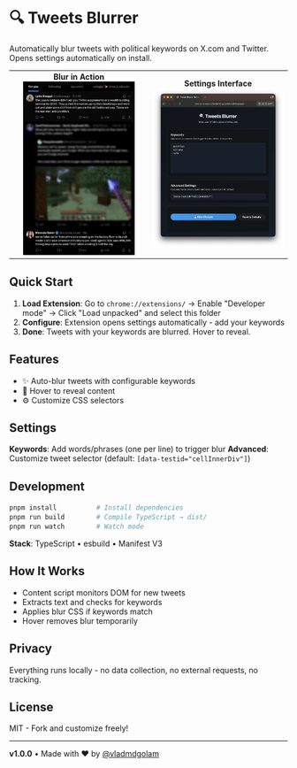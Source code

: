 # 🔍 Tweets Blurrer

Automatically blur tweets with political keywords on X.com and Twitter. Opens settings automatically on install.

<div align="center">
  <table>
    <tr>
      <td width="50%" align="center">
        <b>Blur in Action</b><br>
        <img src="./demo.webp" alt="Demo" width="85%">
      </td>
      <td width="50%" align="center">
        <b>Settings Interface</b><br>
        <img src="./settings.webp" alt="Settings" width="100%">
      </td>
    </tr>
  </table>
</div>

## Quick Start

1. **Load Extension**: Go to `chrome://extensions/` → Enable "Developer mode" → Click "Load unpacked" and select this folder
2. **Configure**: Extension opens settings automatically - add your keywords
3. **Done**: Tweets with your keywords are blurred. Hover to reveal.

## Features

- ✨ Auto-blur tweets with configurable keywords
- 🎯 Hover to reveal content
- ⚙️ Customize CSS selectors

## Settings

**Keywords**: Add words/phrases (one per line) to trigger blur
**Advanced**: Customize tweet selector (default: `[data-testid="cellInnerDiv"]`)

## Development

```bash
pnpm install          # Install dependencies
pnpm run build        # Compile TypeScript → dist/
pnpm run watch        # Watch mode
```

**Stack**: TypeScript • esbuild • Manifest V3

## How It Works

- Content script monitors DOM for new tweets
- Extracts text and checks for keywords
- Applies blur CSS if keywords match
- Hover removes blur temporarily

## Privacy

Everything runs locally - no data collection, no external requests, no tracking.

## License

MIT - Fork and customize freely!

---

**v1.0.0** • Made with ❤️ by [@vladmdgolam](https://twitter.com/vladmdgolam)
